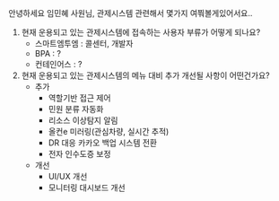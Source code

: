 안녕하세요 임민혜 사원님, 관제시스템 관련해서 몇가지 여쭤볼게있어서요..

1. 현재 운용되고 있는 관제시스템에 접속하는 사용자 부류가 어떻게 되나요?
	- 스마트엠투엠 : 콜센터, 개발자
	- BPA : ?
	- 컨테인어스 : ?
2. 현재 운용되고 있는 관제시스템의 메뉴 대비 추가 개선될 사항이 어떤건가요?
	- 추가
		- 역할기반 접근 제어
		- 민원 분류 자동화
		- 리소스 이상탐지 알림
		- 올컨e 미러링(관심차량, 실시간 추적)
		- DR 대응 카카오 백업 시스템 전환
		- 전자 인수도증 보정
	- 개선
		- UI/UX 개선
		- 모니터링 대시보드 개선
